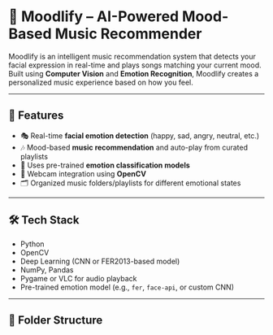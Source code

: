 
# 🎵 Moodlify – AI-Powered Mood-Based Music Recommender

Moodlify is an intelligent music recommendation system that detects your facial expression in real-time and plays songs matching your current mood. Built using **Computer Vision** and **Emotion Recognition**, Moodlify creates a personalized music experience based on how you feel.

---

## 📌 Features

- 🎭 Real-time **facial emotion detection** (happy, sad, angry, neutral, etc.)
- 🎶 Mood-based **music recommendation** and auto-play from curated playlists
- 🧠 Uses pre-trained **emotion classification models**
- 🎥 Webcam integration using **OpenCV**
- 🗂️ Organized music folders/playlists for different emotional states

---

## 🛠️ Tech Stack

- Python  
- OpenCV  
- Deep Learning (CNN or FER2013-based model)  
- NumPy, Pandas  
- Pygame or VLC for audio playback  
- Pre-trained emotion model (e.g., `fer`, `face-api`, or custom CNN)

---

## 📂 Folder Structure

